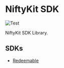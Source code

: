 # NiftyKit SDK

![Test](https://github.com/niftykit-inc/niftykit-sdk/actions/workflows/test.yml/badge.svg)

NiftyKit SDK Library.

## SDKs

* [Redeemable](./packages/redeemable/README.md)